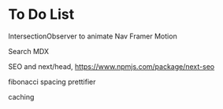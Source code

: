 # To Do List

IntersectionObserver to animate Nav
Framer Motion

Search
MDX

SEO and next/head, <https://www.npmjs.com/package/next-seo>

fibonacci spacing prettifier

caching
